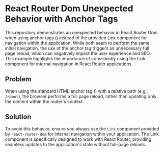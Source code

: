# React Router Dom Unexpected Behavior with Anchor Tags

This repository demonstrates an unexpected behavior in React Router Dom when using anchor tags (<a>) instead of the provided Link component for navigation within the application.  While both seem to perform the same initial navigation, the use of the anchor tag triggers an unnecessary full page reload, which can negatively impact the user experience and SEO. This example highlights the importance of consistently using the Link component for internal navigation in React Router applications.

## Problem

When using the standard HTML anchor tag (<a>) with a relative path (e.g., `/about`), the browser performs a full page reload, rather than updating only the content within the router's context.

## Solution

To avoid this behavior, ensure you always use the `Link` component provided by `react-router-dom` for internal navigation within your application. The Link component is specifically designed to work with React Router, providing seamless updates to the application's state without full-page reloads.